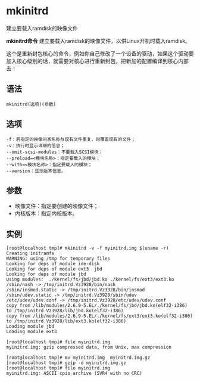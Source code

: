 mkinitrd
===

建立要载入ramdisk的映像文件


**mkinitrd命令** 建立要载入ramdisk的映像文件，以供Linux开机时载入ramdisk。

这个是重新封包核心的命令，例如你自己修改了一个设备的驱动，如果这个驱动要加入核心级别的话，就需要对核心进行重新封包，把新加的配置编译到核心内部去！

##  语法

```
mkinitrd(选项)(参数)
```

##  选项

```
-f：若指定的映像问家名称与现有文件重复，则覆盖现有的文件；
-v：执行时显示详细的信息；
--omit-scsi-modules：不要载入SCSI模块；
--preload=<模块名称>：指定要载入的模块；
--with=<模块名称>：指定要载入的模块；
--version：显示版本信息。
```

##  参数

*   映像文件：指定要创建的映像文件；
*   内核版本：指定内核版本。

##  实例

```
[root@localhost tmp]# mkinitrd -v -f myinitrd.img $(uname -r)
Creating initramfs
WARNING: using /tmp for temporary files
Looking for deps of module ide-disk
Looking for deps of module ext3  jbd
Looking for deps of module jbd
Using modules:  ./kernel/fs/jbd/jbd.ko ./kernel/fs/ext3/ext3.ko
/sbin/nash -> /tmp/initrd.Vz3928/bin/nash
/sbin/insmod.static -> /tmp/initrd.Vz3928/bin/insmod
/sbin/udev.static -> /tmp/initrd.Vz3928/sbin/udev
/etc/udev/udev.conf -> /tmp/initrd.Vz3928/etc/udev/udev.conf
copy from /lib/modules/2.6.9-5.EL/./kernel/fs/jbd/jbd.ko(elf32-i386) to /tmp/initrd.Vz3928/lib/jbd.ko(elf32-i386)
copy from /lib/modules/2.6.9-5.EL/./kernel/fs/ext3/ext3.ko(elf32-i386) to /tmp/initrd.Vz3928/lib/ext3.ko(elf32-i386)
Loading module jbd
Loading module ext3

[root@localhost tmp]# file myinitrd.img
myinitrd.img: gzip compressed data, from Unix, max compression

[root@localhost tmp]# mv myinitrd.img  myinitrd.img.gz
[root@localhost tmp]# gzip -d myinitrd.img.gz
[root@localhost tmp]# file myinitrd.img
myinitrd.img: ASCII cpio archive (SVR4 with no CRC)
```


